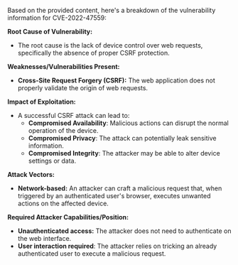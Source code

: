 Based on the provided content, here's a breakdown of the vulnerability information for CVE-2022-47559:

**Root Cause of Vulnerability:**
*   The root cause is the lack of device control over web requests, specifically the absence of proper CSRF protection.

**Weaknesses/Vulnerabilities Present:**
*   **Cross-Site Request Forgery (CSRF):** The web application does not properly validate the origin of web requests.

**Impact of Exploitation:**
*   A successful CSRF attack can lead to:
    *   **Compromised Availability**: Malicious actions can disrupt the normal operation of the device.
    *   **Compromised Privacy**: The attack can potentially leak sensitive information.
    *   **Compromised Integrity**: The attacker may be able to alter device settings or data.

**Attack Vectors:**
*   **Network-based:** An attacker can craft a malicious request that, when triggered by an authenticated user's browser, executes unwanted actions on the affected device.

**Required Attacker Capabilities/Position:**
*   **Unauthenticated access:** The attacker does not need to authenticate on the web interface.
*   **User interaction required**: The attacker relies on tricking an already authenticated user to execute a malicious request.